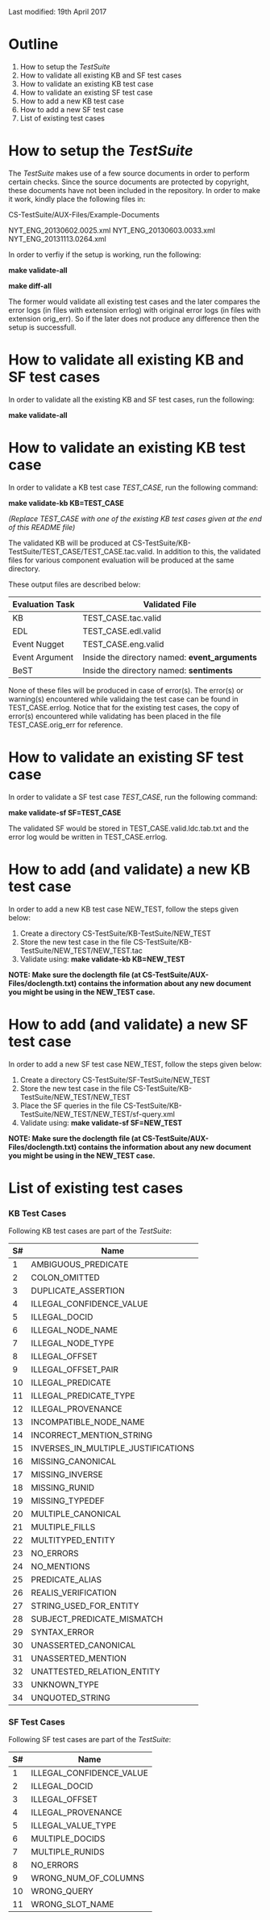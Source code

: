 Last modified: 19th April 2017

# Outline
1. How to setup the *TestSuite*
2. How to validate all existing KB and SF test cases
3. How to validate an existing KB test case
4. How to validate an existing SF test case
5. How to add a new KB test case
6. How to add a new SF test case
7. List of existing test cases

# How to setup the *TestSuite*

The *TestSuite* makes use of a few source documents in order to perform certain checks. Since the source documents are protected by copyright, these documents have not been included in the repository. In order to make it work, kindly place the following files in: 

CS-TestSuite/AUX-Files/Example-Documents

NYT_ENG_20130602.0025.xml
NYT_ENG_20130603.0033.xml
NYT_ENG_20131113.0264.xml

In order to verfiy if the setup is working, run the following:

**make validate-all**
 
**make diff-all**

The former would validate all existing test cases and the later compares the error logs (in files with extension errlog) with original error logs (in files with extension orig_err). So if the later does not produce any difference then the setup is successfull.

# How to validate all existing KB and SF test cases

In order to validate all the existing KB and SF test cases, run the following:

**make validate-all**

# How to validate an existing KB test case

In order to validate a KB test case *TEST_CASE*, run the following command:

**make validate-kb KB=TEST_CASE**

*(Replace TEST_CASE with one of the existing KB test cases given at the end of this README file)*

The validated KB will be produced at CS-TestSuite/KB-TestSuite/TEST_CASE/TEST_CASE.tac.valid. In addition to this, the validated files for various component evaluation will be produced at the same directory. 

These output files are described below:

 | Evaluation Task | Validated File |
 | - | - |
 | KB | TEST_CASE.tac.valid |
 | EDL | TEST_CASE.edl.valid |
 | Event Nugget | TEST_CASE.eng.valid |
 | Event Argument | Inside the directory named: **event_arguments** |
 | BeST | Inside the directory named: **sentiments** |
 
None of these files will be produced in case of error(s). The error(s) or warning(s) encountered while validaing the test case can be found in TEST_CASE.errlog. Notice that for the existing test cases, the copy of error(s) encountered while validating has been placed in the file TEST_CASE.orig_err for reference. 
 
# How to validate an existing SF test case

In order to validate a SF test case *TEST_CASE*, run the following command:

**make validate-sf SF=TEST_CASE**

The validated SF would be stored in TEST_CASE.valid.ldc.tab.txt and the error log would be written in TEST_CASE.errlog.

# How to add (and validate) a new KB test case

In order to add a new KB test case NEW_TEST, follow the steps given below:

1. Create a directory CS-TestSuite/KB-TestSuite/NEW_TEST
2. Store the new test case in the file CS-TestSuite/KB-TestSuite/NEW_TEST/NEW_TEST.tac
3. Validate using: **make validate-kb KB=NEW_TEST**

**NOTE: Make sure the doclength file (at CS-TestSuite/AUX-Files/doclength.txt) contains the information about any new document you might be using in the NEW_TEST case.**

# How to add (and validate) a new SF test case

In order to add a new SF test case NEW_TEST, follow the steps given below:

1. Create a directory CS-TestSuite/SF-TestSuite/NEW_TEST
2. Store the new test case in the file CS-TestSuite/KB-TestSuite/NEW_TEST/NEW_TEST
3. Place the SF queries in the file CS-TestSuite/KB-TestSuite/NEW_TEST/NEW_TEST/sf-query.xml
4. Validate using: **make validate-sf SF=NEW_TEST**

**NOTE: Make sure the doclength file (at CS-TestSuite/AUX-Files/doclength.txt) contains the information about any new document you might be using in the NEW_TEST case.**

# List of existing test cases

### KB Test Cases

Following KB test cases are part of the *TestSuite*:

 | S# | Name |
 | - | - |
 | 1 | AMBIGUOUS_PREDICATE |
 | 2 | COLON_OMITTED |
 | 3 | DUPLICATE_ASSERTION |
 | 4 | ILLEGAL_CONFIDENCE_VALUE |
 | 5 | ILLEGAL_DOCID |
 | 6 | ILLEGAL_NODE_NAME |
 | 7 | ILLEGAL_NODE_TYPE |
 | 8 | ILLEGAL_OFFSET |
 | 9 | ILLEGAL_OFFSET_PAIR |
 | 10 | ILLEGAL_PREDICATE |
 | 11 | ILLEGAL_PREDICATE_TYPE |
 | 12 | ILLEGAL_PROVENANCE |
 | 13 | INCOMPATIBLE_NODE_NAME |
 | 14 | INCORRECT_MENTION_STRING |
 | 15 | INVERSES_IN_MULTIPLE_JUSTIFICATIONS |
 | 16 | MISSING_CANONICAL |
 | 17 | MISSING_INVERSE |
 | 18 | MISSING_RUNID |
 | 19 | MISSING_TYPEDEF |
 | 20 | MULTIPLE_CANONICAL |
 | 21 | MULTIPLE_FILLS |
 | 22 | MULTITYPED_ENTITY |
 | 23 | NO_ERRORS |
 | 24 | NO_MENTIONS |
 | 25 | PREDICATE_ALIAS |
 | 26 | REALIS_VERIFICATION |
 | 27 | STRING_USED_FOR_ENTITY |
 | 28 | SUBJECT_PREDICATE_MISMATCH |
 | 29 | SYNTAX_ERROR |
 | 30 | UNASSERTED_CANONICAL |
 | 31 | UNASSERTED_MENTION |
 | 32 | UNATTESTED_RELATION_ENTITY |
 | 33 | UNKNOWN_TYPE |
 | 34 | UNQUOTED_STRING |

### SF Test Cases

Following SF test cases are part of the *TestSuite*:

 | S# | Name |
 | - | - |
 | 1 | ILLEGAL_CONFIDENCE_VALUE |
 | 2 | ILLEGAL_DOCID |
 | 3 | ILLEGAL_OFFSET |
 | 4 | ILLEGAL_PROVENANCE |
 | 5 | ILLEGAL_VALUE_TYPE |
 | 6 | MULTIPLE_DOCIDS |
 | 7 | MULTIPLE_RUNIDS |
 | 8 | NO_ERRORS |
 | 9 | WRONG_NUM_OF_COLUMNS |
 | 10 | WRONG_QUERY |
 | 11 | WRONG_SLOT_NAME |

